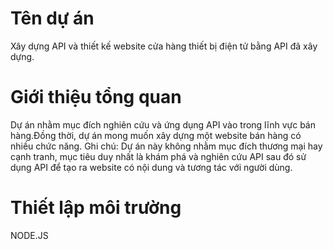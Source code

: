 # Tên dự án
Xây dựng API và thiết kế website cửa hàng thiết bị điện tử bằng API đã xây dựng.
# Giới thiệu tổng quan
Dự án nhằm mục đích nghiên cứu và ứng dụng API vào trong lĩnh vực bán hàng.Đồng thời, dự án mong muốn xây dựng một website bán hàng có nhiều chức năng.
Ghi chú: Dự án này không nhằm mục đích thương mại hay cạnh tranh, mục tiêu duy nhất là khám phá và nghiên cứu API sau đó sử dụng API để tạo ra website có nội dung và tương tác với người dùng.
# Thiết lập môi trường
NODE.JS
